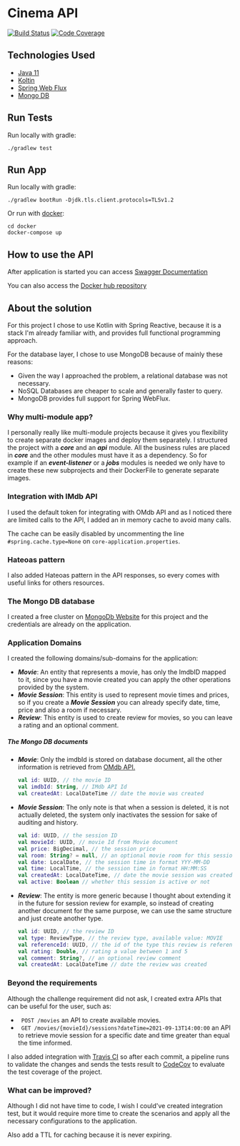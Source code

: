 # Cinema API
[![Build Status](https://api.travis-ci.com/coelhocaique/cinema-api.svg?token=YqaCn7xqzpDLSUnpsbLy&branch=master)](https://travis-ci.com/coelhocaique/cinema-api)
[![Code Coverage](https://codecov.io/github/coelhocaique/cinema-api/coverage.svg)](https://codecov.io/gh/coelhocaique/cinema-api)

## Technologies Used

* [Java 11](https://www.oracle.com/java/technologies/javase-jdk11-downloads.html)
* [Koltin](https://kotlinlang.org/)
* [Spring Web Flux](https://docs.spring.io/spring-framework/docs/5.0.0.BUILD-SNAPSHOT/spring-framework-reference/html/web-reactive.html)
* [Mongo DB](https://www.mongodb.com/)

## Run Tests

Run locally with gradle:

```
./gradlew test

```

## Run App

Run locally with gradle:

```
./gradlew bootRun -Djdk.tls.client.protocols=TLSv1.2

```
Or run with [docker](https://docs.docker.com/get-docker/):
```
cd docker
docker-compose up
```

## How to use the API

After application is started you can access [Swagger Documentation](http://localhost:8888/webjars/swagger-ui/index.html?url=/openapi.yaml)

You can also access the [Docker hub repository](https://hub.docker.com/repository/docker/coelhocaique/cinema-api)

## About the solution

For this project I chose to use Kotlin with Spring Reactive, because it is a stack I'm already familiar with, and provides full functional programming approach.

For the database layer, I chose to use MongoDB because of mainly these reasons: 

* Given the way I approached the problem, a relational database was not necessary. 
* NoSQL Databases are cheaper to scale and generally faster to query.
* MongoDB provides full support for Spring WebFlux.

### Why multi-module app?

I personally really like multi-module projects because it gives you flexibility to create separate docker images and deploy them separately.
I structured the project with a ***core*** and an ***api*** module. All the business rules are placed in ***core*** and the other modules must have it 
as a dependency. 
So for example if an ***event-listener*** or a ***jobs*** modules is needed we only have to create these new subprojects
and their DockerFile to generate separate images.

### Integration with IMdb API

I used the default token for integrating with OMdb API and as I noticed there are limited calls to the API, I added an in memory cache to avoid many calls.

The cache can be easily disabled by uncommenting the line ```#spring.cache.type=None``` on ```core-application.properties```.

### Hateoas pattern

I also added Hateoas pattern in the API responses, so every comes with useful links for others resources.

### The Mongo DB database

I created a free cluster on [MongoDb Website](https://www.mongodb.com/cloud) for this project and the credentials are already on the application. 

### Application Domains

I created the following domains/sub-domains for the application:

* ***Movie***: An entity that represents a movie, has only the ImdbID mapped to it, since you have a movie created you can apply the other operations provided by the system.
* ***Movie Session***: This entity is used to represent movie times and prices, so if you create a ***Movie Session*** you can already specify date, time, price and also a room if necessary. 
* ***Review***: This entity is used to create review for movies, so you can leave a rating and an optional comment.

##### The Mongo DB documents
* ***Movie***:
    Only the imdbId is stored on database document, all the other information is retrieved from [OMdb API.](http://www.omdbapi.com/)
    ```kotlin 
    val id: UUID, // the movie ID
    val imdbId: String, // IMdb API Id
    val createdAt: LocalDateTime // date the movie was created
    ```
* ***Movie Session***:
    The only note is that when a session is deleted, it is not actually deleted, the system only inactivates the session for sake of auditing and history.
    ```kotlin 
    val id: UUID, // the session ID
    val movieId: UUID, // movie Id from Movie document
    val price: BigDecimal, // the session price 
    val room: String? = null, // an optional movie room for this session
    val date: LocalDate, // the session time in format YYY-MM-DD
    val time: LocalTime, // the session time in format HH:MM:SS
    val createdAt: LocalDateTime, // date the movie session was created
    val active: Boolean // whether this session is active or not
    ```
* ***Review***:
  The entity is more generic because I thought about extending it in the future for session review for example, so instead of creating another document for the same 
purpose, we can use the same structure and just create another type.
    ```kotlin 
    val id: UUID, // the review ID
    val type: ReviewType, // the review type, available value: MOVIE
    val referenceId: UUID, // the id of the type this review is referenced, in this case movieId from movie document
    val rating: Double, // rating a value between 1 and 5
    val comment: String?, // an optional review comment
    val createdAt: LocalDateTime // date the review was created
    ```

### Beyond the requirements

Although the challenge requirement did not ask, I created extra APIs that can be useful for the user, such as:

   * ``` POST /movies``` an API to create available movies.
   * ``` GET /movies/{movieId}/sessions?dateTime=2021-09-13T14:00:00``` an API to retrieve movie session for a specific date and time greater than equal the time informed.

I also added integration with [Travis CI](https://www.travis-ci.com/) so after each commit, a pipeline runs to validate the changes and sends the tests result to [CodeCov](https://about.codecov.io/) to evaluate the test coverage of the project.


### What can be improved?

Although I did not have time to code, I wish I could've created integration test, but it would require more time to create the scenarios and apply all the necessary configurations to the application.  

Also add a TTL for caching because it is never expiring.




